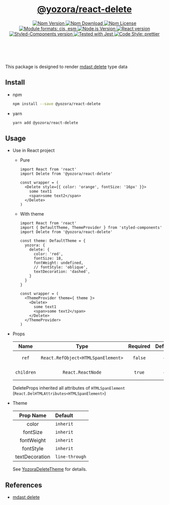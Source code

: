 <header>
  <h1 align="center">
    <a href="https://github.com/guanghechen/yozora-react/tree/master/packages/code#readme">@yozora/react-delete</a>
  </h1>
  <div align="center">
    <a href="https://www.npmjs.com/package/@yozora/react-delete">
      <img
        alt="Npm Version"
        src="https://img.shields.io/npm/v/@yozora/react-delete.svg"
      />
    </a>
    <a href="https://www.npmjs.com/package/@yozora/react-delete">
      <img
        alt="Npm Download"
        src="https://img.shields.io/npm/dm/@yozora/react-delete.svg"
      />
    </a>
    <a href="https://www.npmjs.com/package/@yozora/react-delete">
      <img
        alt="Npm License"
        src="https://img.shields.io/npm/l/@yozora/react-delete.svg"
      />
    </a>
    <a href="#install">
      <img
        alt="Module formats: cjs, esm"
        src="https://img.shields.io/badge/module_formats-cjs%2C%20esm-green.svg"
      />
    </a>
    <a href="https://github.com/nodejs/node">
      <img
        alt="Node.js Version"
        src="https://img.shields.io/node/v/@yozora/react-delete"
      />
    </a>
    <a href="https://github.com/facebook/react">
      <img
        alt="React version"
        src="https://img.shields.io/npm/dependency-version/@yozora/react-delete/peer/react"
      />
    </a>
    <a href="https://github.com/styled-components/styled-components">
      <img
        alt="Styled-Components version"
        src="https://img.shields.io/npm/dependency-version/@yozora/react-delete/peer/styled-components"
      />
    </a>
    <a href="https://github.com/facebook/jest">
      <img
        alt="Tested with Jest"
        src="https://img.shields.io/badge/tested_with-jest-9c465e.svg"
      />
    </a>
    <a href="https://github.com/prettier/prettier">
      <img
        alt="Code Style: prettier"
        src="https://img.shields.io/badge/code_style-prettier-ff69b4.svg?style=flat-square"
      />
    </a>
  </div>
</header>
<br/>

This package is designed to render [mdast delete][] type data


## Install

* npm

  ```bash
  npm install --save @yozora/react-delete
  ```

* yarn

  ```bash
  yarn add @yozora/react-delete
  ```

## Usage
  * Use in React project

    - Pure

      ```tsx
      import React from 'react'
      import Delete from '@yozora/react-delete'

      const wrapper = (
        <Delete style={{ color: 'orange', fontSize: '16px' }}>
          some text1
          <span>some text2</span>
        </Delete>
      )
      ```

    - With theme

      ```tsx
      import React from 'react'
      import { DefaultTheme, ThemeProvider } from 'styled-components'
      import Delete from '@yozora/react-delete'

      const theme: DefaultTheme = {
        yozora: {
          delete: {
            color: 'red',
            fontSize: 18,
            fontWeight: undefined,
            // fontStyle: 'oblique',
            textDecoration: 'dashed',
          }
        }
      }

      const wrapper = (
        <ThemeProvider theme={ theme }>
          <Delete>
            some text1
            <span>some text2</span>
          </Delete>
        </ThemeProvider>
      )
      ```

  * Props

     Name       | Type                                | Required  | Default | Description
    :----------:|:-----------------------------------:|:---------:|:-------:|:-------------
     `ref`      | `React.RefObject<HTMLSpanElement>`  | `false`   | -       | Forwarded ref callback
     `children` | `React.ReactNode`                   | `true`    | -       | Delete content

    DeleteProps inherited all attributes of `HTMLSpanElement` (`React.DelHTMLAttributes<HTMLSpanElement>`)

  * Theme

     Prop Name      | Default
    :--------------:|:--------------
     color          | `inherit`
     fontSize       | `inherit`
     fontWeight     | `inherit`
     fontStyle      | `inherit`
     textDecoration | `line-through`

    See [YozoraDeleteTheme][] for details.


## References

  - [mdast delete][]


[mdast delete]: https://github.com/syntax-tree/mdast#delete
[YozoraDeleteTheme]: https://github.com/guanghechen/yozora-react/blob/master/packages/delete/src/theme.ts
